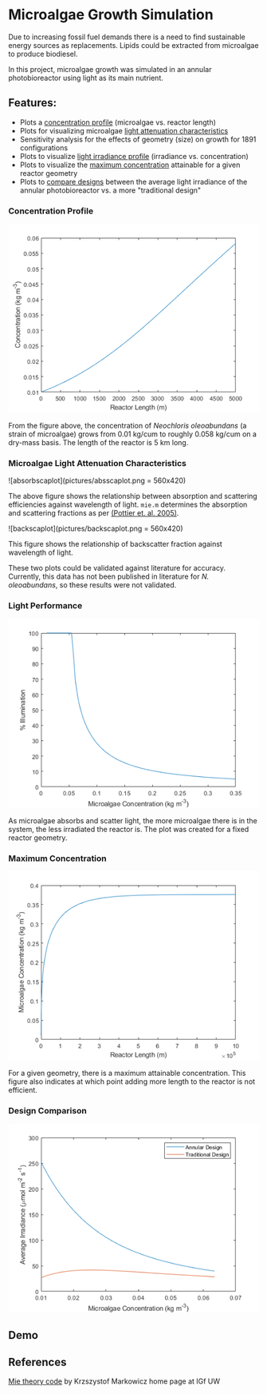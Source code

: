 # Microalgae Growth Simulation
Due to increasing fossil fuel demands there is a need to find sustainable energy sources as replacements. Lipids could be extracted from microalgae to produce biodiesel.

In this project, microalgae growth was simulated in an annular photobioreactor using light as its main nutrient.

## Features:
- Plots a [concentration profile](#concentration-profile) (microalgae vs. reactor length)
- Plots for visualizing microalgae [light attenuation characteristics](#microalgae-light-attenuation-characteristics)
- Sensitivity analysis for the effects of geometry (size) on growth for 1891 configurations
- Plots to visualize [light irradiance profile](#light-performance) (irradiance vs. concentration)
- Plots to visualize the [maximum concentration](#maximum-concentration) attainable for a given reactor geometry
- Plots to [compare designs](#design-comparison) between the average light irradiance of the annular photobioreactor vs. a more "traditional design"

### Concentration Profile
![concentrationprofile](pictures/concentrationprofile.png)

From the figure above, the concentration of *Neochloris oleoabundans* (a strain of microalgae) grows from 0.01 kg/cum to roughly 0.058 kg/cum on a dry-mass basis. The length of the reactor is 5 km long.

### Microalgae Light Attenuation Characteristics
![absorbscaplot](pictures/absscaplot.png = 560x420)

The above figure shows the relationship between absorption and scattering efficiencies against wavelength of light. `mie.m` determines the absorption and scattering fractions as per [(Pottier et. al. 2005)](https://onlinelibrary.wiley.com/doi/abs/10.1002/bit.20475).

![backscaplot](pictures/backscaplot.png = 560x420)

This figure shows the relationship of backscatter fraction against wavelength of light.

These two plots could be validated against literature for accuracy. Currently, this data has not been published in literature for *N. oleoabundans*, so these results were not validated.

### Light Performance
![irradprof](pictures/illumconcprof.png)

As microalgae absorbs and scatter light, the more microalgae there is in the system, the less irradiated the reactor is. The plot was created for a fixed reactor geometry.

### Maximum Concentration
![maxconc](pictures/maxconc.png)

For a given geometry, there is a maximum attainable concentration. This figure also indicates at which point adding more length to the reactor is not efficient.

### Design Comparison
![designcompare](pictures/designcompare.png)

## Demo

## References
[Mie theory code](http://scatterlib.wikidot.com/mie) by Krzszystof Markowicz home page at IGf UW

